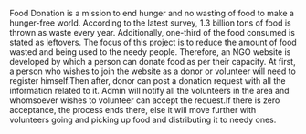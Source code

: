 Food Donation is a mission to end hunger and no wasting of food to make a hunger-free world.
According to the latest survey, 1.3 billion tons of food is thrown as waste every year. Additionally, one-third of the
food consumed is stated as leftovers. The focus of this project is to reduce the amount of food wasted and being
used to the needy people. Therefore, an NGO website is developed by which a person can donate food as per
their capacity.
At first, a person who wishes to join the website as a donor or volunteer will need to register himself.Then after,
donor can post a donation request with all the information related to it.
Admin will notify all the volunteers in the area and whomsoever wishes to volunteer can accept the request.If
there is zero acceptance, the process ends there, else it will move further with volunteers going and picking up
food and distributing it to needy ones.
